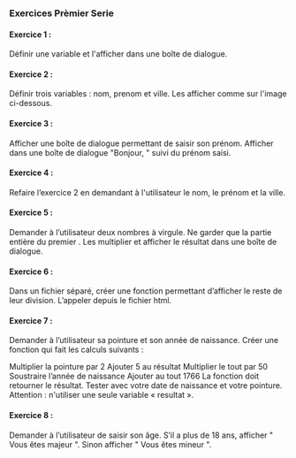 ### Exercices Prèmier Serie

#### Exercice 1 :
Définir une variable et l'afficher dans une boîte de dialogue.

#### Exercice 2 :
Définir trois variables : nom, prenom et ville. Les afficher comme sur l'image ci-dessous.

#### Exercice 3 :
Afficher une boîte de dialogue permettant de saisir son prénom. Afficher dans une boîte de dialogue "Bonjour, " suivi du prénom saisi.

#### Exercice 4 :
Refaire l’exercice 2 en demandant à l'utilisateur le nom, le prénom et la ville.

#### Exercice 5 :
Demander à l’utilisateur deux nombres à virgule. Ne garder que la partie entière du premier . Les multiplier et afficher le résultat dans une boîte de dialogue.

#### Exercice 6 :
Dans un fichier séparé, créer une fonction permettant d’afficher le reste de leur division. L’appeler depuis le fichier html.

#### Exercice 7 :
Demander à l’utilisateur sa pointure et son année de naissance. Créer une fonction qui fait les calculs suivants :

Multiplier la pointure par 2
Ajouter 5 au résultat
Multiplier le tout par 50
Soustraire l’année de naissance
Ajouter au tout 1766
La fonction doit retourner le résultat. Tester avec votre date de naissance et votre pointure. Attention : n'utiliser une seule variable « resultat ».

#### Exercice 8 :
Demander à l’utilisateur de saisir son âge. S’il a plus de 18 ans, afficher " Vous êtes majeur ". Sinon afficher " Vous êtes mineur ".